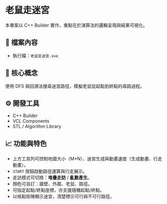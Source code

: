 # 老鼠走迷宮

本專案以 C++ Builder 實作，重點在於演算法的邏輯呈現與結果可視化。

## 📂 檔案內容

- 執行檔：`老鼠走迷宮.exe`

## 🧠 核心概念

使用 DFS 與回溯法搜尋迷宮路徑，模擬老鼠從起點到終點的尋路過程。

## ⚙️ 開發工具

- C++ Builder
- VCL Components
- STL / Algorithm Library

## 📈 功能與特色

- 上方工具列可控制地圖大小（M×N）、迷宮生成與動畫速度（生成動畫、行走動畫）。
- `START` 按鈕啟動路徑運算與行走展示。
- 走訪模式可切換：**堆疊走訪** / **亂數產生**。
- 顏色可自訂：牆壁、外圍、老鼠、路徑。
- 可指定起點/終點座標，亦支援隨機起點/終點。
- 以格點矩陣顯示迷宮，清楚標示可行與不可行路徑。
